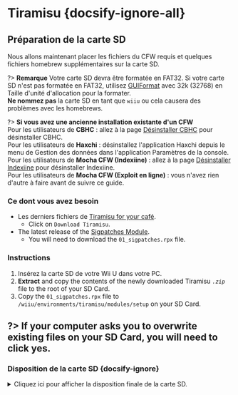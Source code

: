 # Tiramisu {docsify-ignore-all}

## Préparation de la carte SD

Nous allons maintenant placer les fichiers du CFW requis et quelques fichiers homebrew supplémentaires sur la carte SD.

?> **Remarque** Votre carte SD devra être formatée en FAT32. Si votre carte SD n'est pas formatée en FAT32, utilisez [GUIFormat](http://ridgecrop.co.uk/index.htm?guiformat.htm) avec 32k (32768) en Taille d'unité d'allocation pour la formater. </br> **Ne nommez pas** la carte SD en tant que `wiiu` ou cela causera des problèmes avec les homebrews.

?> **Si vous avez une ancienne installation existante d'un CFW** </br> Pour les utilisateurs de **CBHC** : allez à la page [Désinstaller CBHC](../uninstall-cbhc) pour désinstaller CBHC. </br> Pour les utilisateurs de **Haxchi** : désinstallez l'application Haxchi depuis le menu de Gestion des données dans l'application Paramètres de la console. </br> Pour les utilisateurs de **Mocha CFW (Indexiine)** : allez à la page [Désinstaller Indexiine](../uninstall-indexiine) pour désinstaller Indexiine. </br> Pour les utilisateurs de **Mocha CFW (Exploit en ligne)** : vous n'avez rien d'autre à faire avant de suivre ce guide.

### Ce dont vous avez besoin

- Les derniers fichiers de [Tiramisu for your café](https://tiramisu.foryour.cafe).
    - Click on `Download Tiramisu`.
- The latest release of the [Sigpatches Module](https://github.com/marco-calautti/SigpatchesModuleWiiU/releases).
    - You will need to download the `01_sigpatches.rpx` file.

### Instructions

1. Insérez la carte SD de votre Wii U dans votre PC.
1. **Extract** and copy the contents of the newly downloaded Tiramisu *`.zip`* file to the root of your SD Card.
1. Copy the `01_sigpatches.rpx` file to `/wiiu/environments/tiramisu/modules/setup` on your SD Card.

?> If your computer asks you to overwrite existing files on your SD Card, you will need to click yes.
----------

### Disposition de la carte SD {docsify-ignore}

<details>
<summary>Cliquez ici pour afficher la disposition finale de la carte SD.</summary>

```
💾sd:
 ┗ 📂wiiu
   ┣ 📂apps
   ┃ ┣ 📂homebrew_launcher
   ┃ ┃ ┣ 📜homebrew_launcher.elf
   ┃ ┃ ┣ 📜icon.png
   ┃ ┃ ┗ 📜meta.xml
   ┃ ┣ 📜PayloadLoaderInstaller.wuhb
   ┃ ┗ (All other apps should be here too)
   ┣ 📂environments
   ┃ ┣ 📂installer
   ┃ ┃ ┗ 📂modules
   ┃ ┃   ┗ 📂setup
   ┃ ┃     ┣ 📜00_mocha.rpx
   ┃ ┃     ┗ 📜90_launch_installer.rpx
   ┃ ┗ 📂tiramisu
   ┃   ┣ 📂modules
   ┃   ┃ ┗ 📂setup
   ┃   ┃   ┣ 📜00_mocha.rpx
   ┃   ┃   ┣ 📜01_sigpatches.rpx
   ┃   ┃   ┣ 📜50_hbl_installer.rpx
   ┃   ┃   ┗ 📜99_autoboot.rpx
   ┃   ┗ 📜root.rpx
   ┣ 📂payloads
   ┃ ┣ 📂default
   ┃ ┃ ┗ 📜payload.elf
   ┃ ┣ 📂fw_img_loader 
   ┃ ┃ ┗ 📜payload.elf
   ┃ ┗ 📂nanddumper
   ┃   ┗ 📜payload.elf
   ┣ 📜payload.rpx
   ┗ 📜payload.elf
```

</details>
